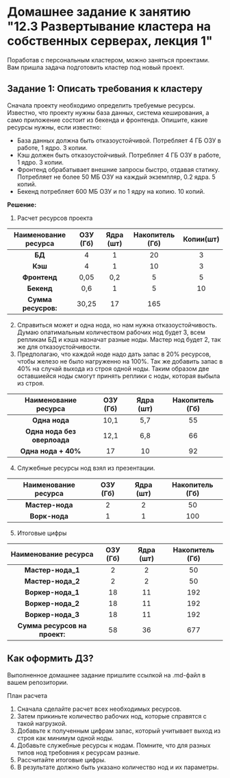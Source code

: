 # Домашнее задание к занятию "12.3 Развертывание кластера на собственных серверах, лекция 1"
Поработав с персональным кластером, можно заняться проектами. Вам пришла задача подготовить кластер под новый проект.

## Задание 1: Описать требования к кластеру
Сначала проекту необходимо определить требуемые ресурсы. Известно, что проекту нужны база данных, система кеширования, а само приложение состоит из бекенда и фронтенда. Опишите, какие ресурсы нужны, если известно:

* База данных должна быть отказоустойчивой. Потребляет 4 ГБ ОЗУ в работе, 1 ядро. 3 копии.
* Кэш должен быть отказоустойчивый. Потребляет 4 ГБ ОЗУ в работе, 1 ядро. 3 копии.
* Фронтенд обрабатывает внешние запросы быстро, отдавая статику. Потребляет не более 50 МБ ОЗУ на каждый экземпляр, 0.2 ядра. 5 копий.
* Бекенд потребляет 600 МБ ОЗУ и по 1 ядру на копию. 10 копий.

**Решение:**
1. Расчет ресурсов проекта


| **Наименование ресурса** | **ОЗУ (Гб)** | **Ядра (шт)** | **Накопитель (Гб)** | **Копии(шт)** |
|:------------------------:|:------------:|:-------------:|:-------------------:|:-------------:|
| **БД**                   | 4            | 1             | 20                  | 3             |
| **Кэш**                  | 4            | 1             | 10                  | 3             |
| **Фронтенд**            | 0,05         | 0,2           | 5                   | 5             |
| **Бекенд**              | 0,6          | 1             | 5                   | 10            |
| **Сумма ресусров:**      | 30,25        | 17            | 165                 |

2. Справиться может и одна нода, но нам нужна отказоустойчивость. Думаю опатимальным количеством рабочих нод будет 3, всем репликам БД и кэша назначат разные ноды. Мастер нод будет 2, так же для отказоустойчивости.
3. Предполагаю, что каждой ноде надо дать запас в 20% ресурсов, чтобы железо не было нагруженно на 100%. Так же добавить запас в 40% на случай выхода из строя одной ноды. Таким образом две оставшиейся ноды смогут принять реплики с ноды, которая выбыла из строя.

| **Наименование ресурса**    | **ОЗУ (Гб)** | **Ядра (шт)** | **Накопитель (Гб)** |
|:---------------------------:|:------------:|:-------------:|:-------------------:|
| **Одна нода**               | 10,1         | 5,7           | 55                  |
| **Одна нода без оверлоада** | 12,1         | 6,8           | 66                  |
| **Одна нода + 40%**         | 17           | 10            | 92                  |


4. Служебные ресурсы нод взял из презентации.

| **Наименование ресурса** | **ОЗУ (Гб)** | **Ядра (шт)** | **Накопитель (Гб)** |
|:------------------------:|:------------:|:-------------:|:-------------------:|
| **Мастер-нода**          | 2            | 2             | 50                  |
| **Ворк-нода**            | 1            | 1             | 100                 |


5. Итоговые цифры

| **Наименование ресурса**      | **ОЗУ (Гб)** | **Ядра (шт)** | **Накопитель (Гб)** |
|:-----------------------------:|:------------:|:-------------:|:-------------------:|
| **Мастер-нода_1**             | 2            | 2             | 50                  |
| **Мастер-нода_2**             | 2            | 2             | 50                  |
| **Воркер-нода_1**             | 18           | 11            | 192                 |
| **Воркер-нода_2**             | 18           | 11            | 192                 |
| **Воркер-нода_3**             | 18           | 11            | 192                 |
| **Сумма ресурсов на проект:** | 58           | 36            | 677                 |



## Как оформить ДЗ?

Выполненное домашнее задание пришлите ссылкой на .md-файл в вашем репозитории.

План расчета
1. Сначала сделайте расчет всех необходимых ресурсов.
2. Затем прикиньте количество рабочих нод, которые справятся с такой нагрузкой.
3. Добавьте к полученным цифрам запас, который учитывает выход из строя как минимум одной ноды.
4. Добавьте служебные ресурсы к нодам. Помните, что для разных типов нод требовния к ресурсам разные.
5. Рассчитайте итоговые цифры.
6. В результате должно быть указано количество нод и их параметры.